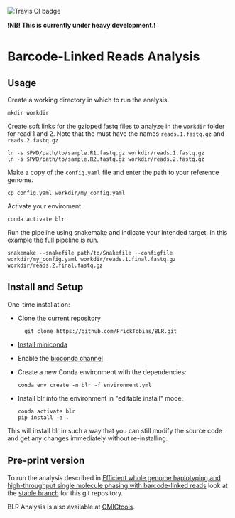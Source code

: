 ![Travis CI badge](https://api.travis-ci.org/FrickTobias/BLR.svg)

:exclamation:**NB! This is currently under heavy development.**:exclamation:

# Barcode-Linked Reads Analysis

## Usage
Create a working directory in which to run the analysis. 

    mkdir workdir

Create soft links for the gzipped fastq files to analyze in the `workdir` folder for read 1 and 2. Note that the  must have the names 
`reads.1.fastq.gz` and `reads.2.fastq.gz`

    ln -s $PWD/path/to/sample.R1.fastq.gz workdir/reads.1.fastq.gz
    ln -s $PWD/path/to/sample.R2.fastq.gz workdir/reads.2.fastq.gz

Make a copy of the `config.yaml` file and enter the path to your reference genome.
  
    cp config.yaml workdir/my_config.yaml
    
Activate your enviroment

    conda activate blr

Run the pipeline using snakemake and indicate your intended target. In this example the full pipeline is run.  

    snakemake --snakefile path/to/Snakefile --configfile workdir/my_config.yaml workdir/reads.1.final.fastq.gz workdir/reads.2.final.fastq.gz 

## Install and Setup

One-time installation:
- Clone the current repository

        git clone https://github.com/FrickTobias/BLR.git

- [Install miniconda](https://docs.conda.io/en/latest/miniconda.html)
- Enable the [bioconda channel](http://bioconda.github.io/)
- Create a new Conda environment with the dependencies:

      conda env create -n blr -f environment.yml

- Install blr into the environment in "editable install" mode:

      conda activate blr
      pip install -e .

This will install blr in such a way that you can still modify the source code
and get any changes immediately without re-installing.

## Pre-print version

To run the analysis described in [Efficient whole genome haplotyping and 
high-throughput single molecule phasing with barcode-linked reads](https://www.biorxiv.org/content/early/2018/06/26/356121)
look at the [stable branch](https://github.com/FrickTobias/BLR/tree/stable) for this git repository.

BLR Analysis is also available at [OMICtools](https://omictools.com/blr-tool).
